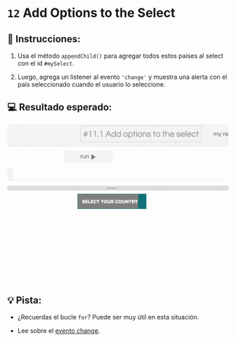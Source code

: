 # `12` Add Options to the Select

## 📝 Instrucciones:

1. Usa el método `appendChild()` para agregar todos estos países al select con el id `#mySelect`.

2. Luego, agrega un listener al evento `'change'` y muestra una alerta con el país seleccionado cuando el usuario lo seleccione.

## 💻 Resultado esperado:

![image](../../.learn/assets/13-1.gif)

## 💡 Pista:

+ ¿Recuerdas el bucle `for`? Puede ser muy útil en esta situación.

+ Lee sobre el [evento change](https://developer.mozilla.org/en-US/docs/Web/API/HTMLElement/change_event).
